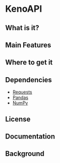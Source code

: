 # KenoAPI

## What is it?

## Main Features

## Where to get it

## Dependencies
* [Requests](https://github.com/psf/requests)
* [Pandas](https://github.com/pandas-dev/pandas)
* [NumPy](https://github.com/numpy/numpy)

## License

## Documentation

## Background

